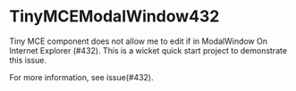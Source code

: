 # TinyMCEModalWindow432
Tiny MCE component does not allow me to edit if in ModalWindow On Internet Explorer (#432). This is a wicket quick start project to demonstrate this issue.

For more information, see issue(#432).
